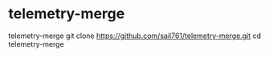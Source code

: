 # telemetry-merge
telemetry-merge
git clone https://github.com/sail761/telemetry-merge.git
cd telemetry-merge
